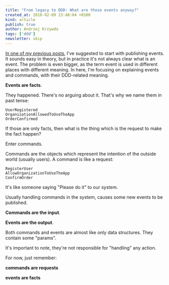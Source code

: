 ```yaml
---
title: "From legacy to DDD: What are those events anyway?"
created_at: 2016-02-09 23:48:04 +0100
kind: article
publish: true
author: Andrzej Krzywda
tags: ['ddd']
newsletter: skip
---
```


[In one of my previous posts](http://blog.arkency.com/2016/01/from-legacy-to-ddd-start-with-publishing-events/), I've suggested to start with publishing events. It sounds easy in theory, but in practice it's not always clear what is an event.
The problem is even bigger, as the term event is used in different places with different meaning. In here, I'm focusing on explaining events and commands, with their DDD-related meaning.

<!-- more -->

**Events are facts**.

They happened. There's no arguing about it. That's why we name them in past tense:

```
UserRegistered
OrganizationAllowedToUseTheApp
OrderConfirmed
```

If those are only facts, then what is the thing which is the request to make the fact happen?

Enter commands.

Commands are the objects which represent the intention of the outside world (usually users). A command is like a request:

```
RegisterUser
AllowOrganizationToUseTheApp
ConfirmOrder
```

It's like someone saying "Please do it" to our system.

Usually handling commands in the system, causes some new events to be published.

**Commands are the input**.

**Events are the output**.

Both commands and events are almost like only data structures. They contain some "params".

It's important to note, they're not responsible for "handling" any action.

For now, just remember:

**commands are requests**

**events are facts**
